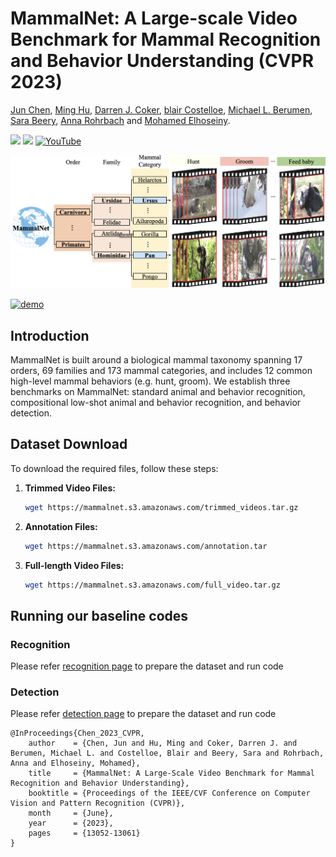 # MammalNet: A Large-scale Video Benchmark for Mammal Recognition and Behavior Understanding (CVPR 2023)

[Jun Chen](https://junchen14.github.io/), [Ming Hu](https://minghu0830.github.io/), [Darren J. Coker](https://reefecology.kaust.edu.sa/people/details/dr.-darren-coker), [blair Costelloe](https://blaircostelloe.com/), [Michael L. Berumen](https://www.kaust.edu.sa/en/study/faculty/michael-berumen), [Sara Beery](https://beerys.github.io/), [Anna Rohrbach](https://anna-rohrbach.net/) and [Mohamed Elhoseiny](https://www.mohamed-elhoseiny.com/). 


<a href='https://mammal-net.github.io/'><img src='https://img.shields.io/badge/Project-Page-Green'></a>  <a href='https://arxiv.org/abs/2306.00576'><img src='https://img.shields.io/badge/Paper-Arxiv-red'></a> [![YouTube](https://badges.aleen42.com/src/youtube.svg)](https://www.youtube.com/watch?v=sY71Oag2JMw)

[![demo](figures/teaser_figure.png)](https://mammal-net.github.io/)

[![demo](figures/behavior_image.png)](https://mammal-net.github.io/)


## Introduction

MammalNet is built around a biological mammal taxonomy spanning 17 orders, 69 families and 173 mammal categories,
and includes 12 common high-level mammal behaviors (e.g. hunt, groom). We establish three benchmarks on MammalNet:
standard animal and behavior recognition, compositional low-shot animal and behavior recognition, and behavior detection.

## Dataset Download

To download the required files, follow these steps:



1. **Trimmed Video Files:**
   ```bash
   wget https://mammalnet.s3.amazonaws.com/trimmed_videos.tar.gz
   ```

2. **Annotation Files:**
   ```bash
   wget https://mammalnet.s3.amazonaws.com/annotation.tar
   ```
3. **Full-length Video Files:**
   ```bash
   wget https://mammalnet.s3.amazonaws.com/full_video.tar.gz
   ```




<!-- 

## Installation

Please find installation instructions for PyTorch and PySlowFast in [INSTALL.md](INSTALL.md). You may follow the instructions in [DATASET.md](slowfast/datasets/DATASET.md) to prepare the datasets.
 -->


## Running our baseline codes

### Recognition
Please refer [recognition page](recognition/README.md) to prepare the dataset and run code
### Detection
Please refer [detection page](detection/README.md) to prepare the dataset and run code


```
@InProceedings{Chen_2023_CVPR,
    author    = {Chen, Jun and Hu, Ming and Coker, Darren J. and Berumen, Michael L. and Costelloe, Blair and Beery, Sara and Rohrbach, Anna and Elhoseiny, Mohamed},
    title     = {MammalNet: A Large-Scale Video Benchmark for Mammal Recognition and Behavior Understanding},
    booktitle = {Proceedings of the IEEE/CVF Conference on Computer Vision and Pattern Recognition (CVPR)},
    month     = {June},
    year      = {2023},
    pages     = {13052-13061}
}
```
